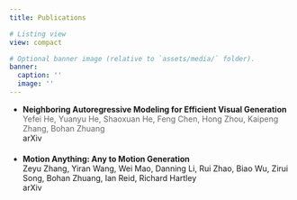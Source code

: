 ```yaml
---
title: Publications

# Listing view
view: compact

# Optional banner image (relative to `assets/media/` folder).
banner:
  caption: ''
  image: ''
---
```

<style>
  p {
    line-height: 1.2;
    margin-bottom: 0.8em;
  }

  .br_ {
    margin-bottom: 20px;
  }

  .test{
    font-size: 14px;
    color: #666;
  }
</style>

- **Neighboring Autoregressive Modeling for Efficient Visual Generation**  
<span class="test">Yefei He, Yuanyu He, Shaoxuan He, Feng Chen, Hong Zhou, Kaipeng Zhang, Bohan Zhuang</span>   
arXiv


<div class="br_"></div>


- **Motion Anything: Any to Motion Generation**  
Zeyu Zhang, Yiran Wang, Wei Mao, Danning Li, Rui Zhao, Biao Wu, Zirui Song, Bohan Zhuang, Ian Reid, Richard Hartley  
arXiv
